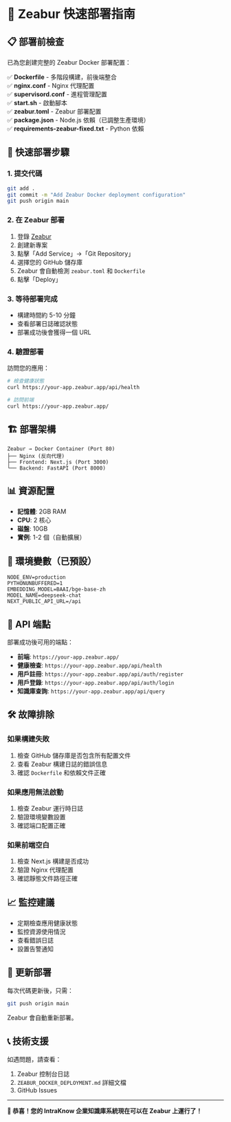 # 🚀 Zeabur 快速部署指南

## 📋 部署前檢查

已為您創建完整的 Zeabur Docker 部署配置：

✅ **Dockerfile** - 多階段構建，前後端整合  
✅ **nginx.conf** - Nginx 代理配置  
✅ **supervisord.conf** - 進程管理配置  
✅ **start.sh** - 啟動腳本  
✅ **zeabur.toml** - Zeabur 部署配置  
✅ **package.json** - Node.js 依賴（已調整生產環境）  
✅ **requirements-zeabur-fixed.txt** - Python 依賴  

## 🎯 快速部署步驟

### 1. 提交代碼
```bash
git add .
git commit -m "Add Zeabur Docker deployment configuration"
git push origin main
```

### 2. 在 Zeabur 部署
1. 登錄 [Zeabur](https://zeabur.com)
2. 創建新專案
3. 點擊「Add Service」→「Git Repository」
4. 選擇您的 GitHub 儲存庫
5. Zeabur 會自動檢測 `zeabur.toml` 和 `Dockerfile`
6. 點擊「Deploy」

### 3. 等待部署完成
- 構建時間約 5-10 分鐘
- 查看部署日誌確認狀態
- 部署成功後會獲得一個 URL

### 4. 驗證部署
訪問您的應用：
```bash
# 檢查健康狀態
curl https://your-app.zeabur.app/api/health

# 訪問前端
curl https://your-app.zeabur.app/
```

## 🏗️ 部署架構

```
Zeabur → Docker Container (Port 80)
├── Nginx (反向代理)
├── Frontend: Next.js (Port 3000)
└── Backend: FastAPI (Port 8000)
```

## 📊 資源配置

- **記憶體**: 2GB RAM
- **CPU**: 2 核心
- **磁盤**: 10GB
- **實例**: 1-2 個（自動擴展）

## 🔧 環境變數（已預設）

```
NODE_ENV=production
PYTHONUNBUFFERED=1
EMBEDDING_MODEL=BAAI/bge-base-zh
MODEL_NAME=deepseek-chat
NEXT_PUBLIC_API_URL=/api
```

## 📝 API 端點

部署成功後可用的端點：

- **前端**: `https://your-app.zeabur.app/`
- **健康檢查**: `https://your-app.zeabur.app/api/health`
- **用戶註冊**: `https://your-app.zeabur.app/api/auth/register`
- **用戶登錄**: `https://your-app.zeabur.app/api/auth/login`
- **知識庫查詢**: `https://your-app.zeabur.app/api/query`

## 🛠️ 故障排除

### 如果構建失敗
1. 檢查 GitHub 儲存庫是否包含所有配置文件
2. 查看 Zeabur 構建日誌的錯誤信息
3. 確認 `Dockerfile` 和依賴文件正確

### 如果應用無法啟動
1. 檢查 Zeabur 運行時日誌
2. 驗證環境變數設置
3. 確認端口配置正確

### 如果前端空白
1. 檢查 Next.js 構建是否成功
2. 驗證 Nginx 代理配置
3. 確認靜態文件路徑正確

## 📈 監控建議

- 定期檢查應用健康狀態
- 監控資源使用情況
- 查看錯誤日誌
- 設置告警通知

## 🔄 更新部署

每次代碼更新後，只需：
```bash
git push origin main
```
Zeabur 會自動重新部署。

## 📞 技術支援

如遇問題，請查看：
1. Zeabur 控制台日誌
2. `ZEABUR_DOCKER_DEPLOYMENT.md` 詳細文檔
3. GitHub Issues

---

**🎉 恭喜！您的 IntraKnow 企業知識庫系統現在可以在 Zeabur 上運行了！** 